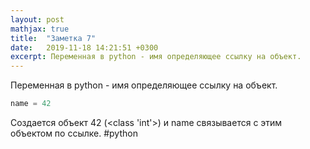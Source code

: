 ```yaml
---
layout: post
mathjax: true
title:  "Заметка 7"
date:   2019-11-18 14:21:51 +0300
excerpt: Переменная в python - имя определяющее ссылку на объект.
---
```


Переменная в python - имя определяющее ссылку на объект.
```python
name = 42 
```
Создается объект 42 (<class 'int'>) и name связывается с этим объектом по ссылке.
#python 
